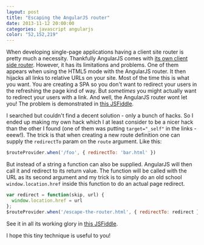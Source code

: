 ```yaml
---
layout: post
title: "Escaping the AngularJS router"
date: 2013-11-12 20:00:00
categories: javascript angularjs
color: "52,152,219"
---
```


When developing single-page applications having a client site router is pretty
much a necessity. Thankfully AngularJS comes with [its own client side
router](http://docs.angularjs.org/api/ngRoute.$route). However, it has its
limitations and problems. One of them appears when using the HTML5 mode with
the AngularJS router. It then hijacks all links to relative URLs on your
site. Most of the time this is what you want. You are creating a SPA so you
don't want to redirect your users in the refreshing the page kind of way. But
_sometimes_ you might actually want to redirect your users with a link. And
well, the AngularJS router wont let you! The problem is demonstrated in [this
JSFiddle](http://jsfiddle.net/paldepind/65xFe/).

I searched but couldn't find a decent solution - only a bunch of hacks. So I
ended up making my own hack which I at least consider to be a nicer hack than the
other I found (one of them was putting `target="_self"` in the links - eeew!).
The trick is that when creating a new route definition one can supply the `redirectTo`
param on the `route` argument. Like this:

```javascript
$routeProvider.when('/foo', { redirectTo: 'bar.html' })
```

But instead of a string a function can also be supplied. AngularJS will then call
it and redirect to its return value. The function will be called with the URL as its
second argument and my trick is to simply do an old school
`window.location.href` inside this function to do an actual page redirect.

```javascript
var redirect = function(skip, url) {
  window.location.href = url
};
$routeProvider.when('/escape-the-router.html', { redirectTo: redirect })
```

See it in all its working glory in [this JSFiddle](http://jsfiddle.net/paldepind/BFYED/).

I hope this tiny technique is useful to you!
